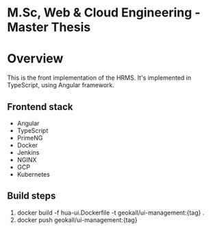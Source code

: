 # M.Sc, Web & Cloud Engineering - Master Thesis

# Overview

This is the front implementation of the HRMS. It's implemented in TypeScript, using Angular framework.

## Frontend stack

- Angular
- TypeScript
- PrimeNG
- Docker
- Jenkins
- NGINX
- GCP
- Kubernetes

## Build steps

1. docker build -f hua-ui.Dockerfile -t geokall/ui-management:{tag} .
2. docker push geokall/ui-management:{tag}
